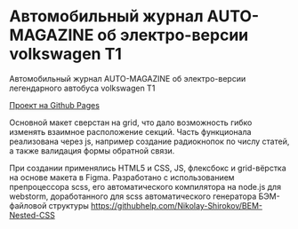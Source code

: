 # Автомобильный журнал AUTO-MAGAZINE об электро-версии volkswagen T1

Автомобильный журнал AUTO-MAGAZINE об электро-версии легендарного автобуса volkswagen T1

<a href="https://fadeevdmy3751.github.io/Auto-magazine/" target="_blank">Проект на Github Pages</a>

Основной макет сверстан на grid, что дало возможность гибко изменять взаимное расположение секций.
Часть функционала реализована через js, например создание радиокнопок по числу статей, а также валидация формы обратной связи.


При создании применялись HTML5 и CSS, JS, флексбокс и grid-вёрстка на основе макета в Figma.
Разработано с использованием препроцессора scss, его автоматического компилятора на node.js для webstorm,
доработанного для scss автоматического генератора БЭМ-файловой структуры https://githubhelp.com/Nikolay-Shirokov/BEM-Nested-CSS
